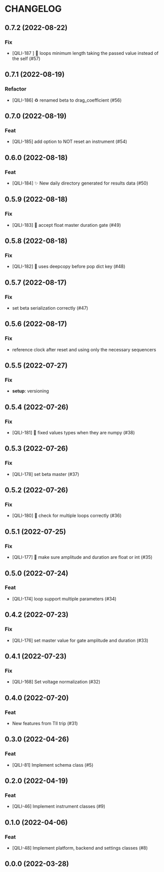 # CHANGELOG

## 0.7.2 (2022-08-22)

### Fix

- [QILI-187 ] :bug: loops minimum length taking the passed value instead of the self (#57)

## 0.7.1 (2022-08-19)

### Refactor

- [QILI-186] :recycle: renamed beta to drag_coefficient (#56)

## 0.7.0 (2022-08-19)

### Feat

- [QILI-185] add option to NOT reset an instrument (#54)

## 0.6.0 (2022-08-18)

### Feat

- [QILI-184] :sparkles: New daily directory generated for results data (#50)

## 0.5.9 (2022-08-18)

### Fix

- [QILI-183] :bug: accept float master duration gate (#49)

## 0.5.8 (2022-08-18)

### Fix

-  [QILI-182] :bug: uses deepcopy before pop dict key (#48)

## 0.5.7 (2022-08-17)

### Fix

- set beta serialization correctly (#47)

## 0.5.6 (2022-08-17)

### Fix

- reference clock after reset and using only the necessary sequencers

## 0.5.5 (2022-07-27)

### Fix

- **setup**: versioning

## 0.5.4 (2022-07-26)

### Fix

- [QILI-181] :bug: fixed values types when they are numpy (#38)

## 0.5.3 (2022-07-26)

### Fix

- [QILI-178] set beta master (#37)

## 0.5.2 (2022-07-26)

### Fix

- [QILI-180] :bug: check for multiple loops correctly (#36)

## 0.5.1 (2022-07-25)

### Fix

- [QILI-177] :bug: make sure amplitude and duration are float or int (#35)

## 0.5.0 (2022-07-24)

### Feat

- [QILI-174] loop support multiple parameters (#34)

## 0.4.2 (2022-07-23)

### Fix

- [QILI-176] set master value for gate amplitude and duration (#33)

## 0.4.1 (2022-07-23)

### Fix

- [QILI-168] Set voltage normalization (#32)

## 0.4.0 (2022-07-20)

### Feat

- New features from TII trip (#31)

## 0.3.0 (2022-04-26)

### Feat

- \[QILI-81\] Implement schema class (#5)

## 0.2.0 (2022-04-19)

### Feat

- \[QILI-46\] Implement instrument classes (#9)

## 0.1.0 (2022-04-06)

### Feat

- \[QILI-48\] Implement platform, backend and settings classes (#8)

## 0.0.0 (2022-03-28)
